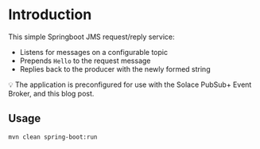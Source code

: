 # Introduction
This simple Springboot JMS request/reply service:

* Listens for messages on a configurable topic
* Prepends `Hello` to the request message
* Replies back to the producer with the newly formed string

:bulb: The application is preconfigured for use with the Solace PubSub+ Event Broker, and this blog post.

## Usage

`mvn clean spring-boot:run`
